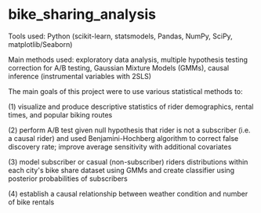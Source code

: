 # bike_sharing_analysis

Tools used: Python (scikit-learn, statsmodels, Pandas, NumPy, SciPy, matplotlib/Seaborn)

Main methods used: exploratory data analysis, multiple hypothesis testing correction for A/B testing, Gaussian Mixture Models (GMMs), causal inference (instrumental variables with 2SLS)

The main goals of this project were to use various statistical methods to: 

(1) visualize and produce descriptive statistics of rider demographics, rental times, and popular biking routes 

(2) perform A/B test given null hypothesis that rider is not a subscriber (i.e. a causal rider) and used Benjamini-Hochberg algorithm to correct false discovery rate; improve average sensitivity with additional covariates

(3) model subscriber or casual (non-subscriber) riders distributions within each city's bike share dataset using GMMs and create classifier using posterior probabilities of subscribers

(4) establish a causal relationship between weather condition and number of bike rentals 
